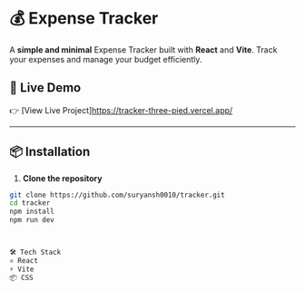 # 💰 Expense Tracker

A **simple and minimal** Expense Tracker built with **React** and **Vite**. Track your expenses and manage your budget efficiently.

## 🚀 Live Demo

👉 [View Live Project]https://tracker-three-pied.vercel.app/


---

## 📦 Installation

1. **Clone the repository**
```bash
git clone https://github.com/suryansh0010/tracker.git
cd tracker
npm install
npm run dev



🛠️ Tech Stack
⚛️ React
⚡ Vite
📦 CSS
